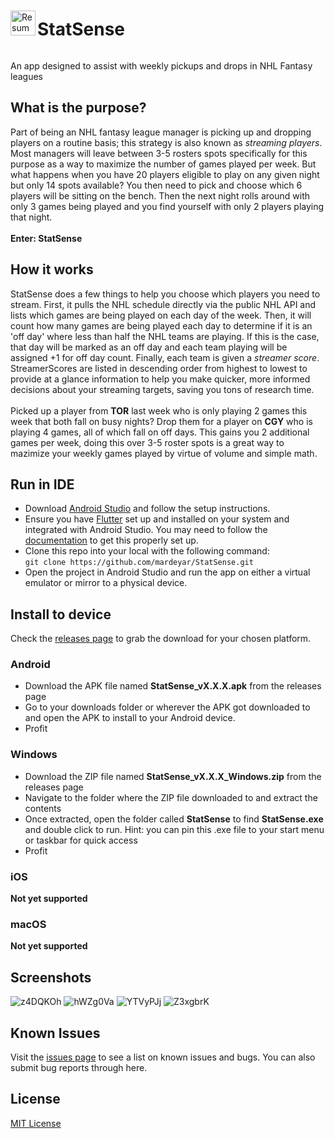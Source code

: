 <div style="display: flex; align-items: center;">
  <img align="left" width="40" height="40" src="https://raw.githubusercontent.com/mardeyar/StatSense/master/windows/runner/resources/app_icon.ico" alt="Resume application project app icon">
  <h1>StatSense</h1>
</div>

An app designed to assist with weekly pickups and drops in NHL Fantasy leagues
## What is the purpose?
Part of being an NHL fantasy league manager is picking up and dropping players on a routine basis; this strategy is also known as *streaming players*. Most managers will leave between 3-5 rosters spots specifically for this purpose as a way to maximize the number of games played per week. But what happens when you have 20 players eligible to play on any given night but only 14 spots available? You then need to pick and choose which 6 players will be sitting on the bench. Then the next night rolls around with only 3 games being played and you find yourself with only 2 players playing that night.<br><br>
**Enter: StatSense**
## How it works
StatSense does a few things to help you choose which players you need to stream. First, it pulls the NHL schedule directly via the public NHL API and lists which games are being played on each day of the week. Then, it will count how many games are being played each day to determine if it is an 'off day' where less than half the NHL teams are playing. If this is the case, that day will be marked as an off day and each team playing will be assigned +1 for off day count. Finally, each team is given a *streamer score*. StreamerScores are listed in descending order from highest to lowest to provide at a glance information to help you make quicker, more informed decisions about your streaming targets, saving you tons of research time.<br><br> 
Picked up a player from **TOR** last week who is only playing 2 games this week that both fall on busy nights? Drop them for a player on **CGY** who is playing 4 games, all of which fall on off days. This gains you 2 additional games per week, doing this over 3-5 roster spots is a great way to mazimize your weekly games played by virtue of volume and simple math.
## Run in IDE
* Download [Android Studio](https://developer.android.com/studio) and follow the setup instructions.
* Ensure you have [Flutter](https://docs.flutter.dev/get-started/install) set up and installed on your system and integrated with Android Studio. You may need to follow the [documentation](https://docs.flutter.dev/) to get this properly set up.
* Clone this repo into your local with the following command:<br>```git clone https://github.com/mardeyar/StatSense.git```
* Open the project in Android Studio and run the app on either a virtual emulator or mirror to a physical device.
## Install to device
Check the [releases page](https://github.com/mardeyar/StatSense/releases/latest) to grab the download for your chosen platform.
### Android
* Download the APK file named **StatSense_vX.X.X.apk** from the releases page
* Go to your downloads folder or wherever the APK got downloaded to and open the APK to install to your Android device.
* Profit
### Windows
* Download the ZIP file named **StatSense_vX.X.X_Windows.zip** from the releases page
* Navigate to the folder where the ZIP file downloaded to and extract the contents
* Once extracted, open the folder called **StatSense** to find **StatSense.exe** and double click to run. Hint: you can pin this .exe file to your start menu or taskbar for quick access
* Profit
### iOS
**Not yet supported**
### macOS
**Not yet supported**
## Screenshots
![z4DQKOh](https://github.com/mardeyar/StatSense/assets/117761940/62742826-566d-4781-8f41-6715808eefe1)
![hWZg0Va](https://github.com/mardeyar/StatSense/assets/117761940/be5028e9-5d11-4b5d-9bf9-bf4d610bef9c)
![YTVyPJj](https://github.com/mardeyar/StatSense/assets/117761940/4075826c-8ab6-489b-bdc7-8afba47e62f2)
![Z3xgbrK](https://github.com/mardeyar/StatSense/assets/117761940/e4ba0065-6f31-4470-a9e7-35f721fb4eb1)
## Known Issues
Visit the [issues page](https://github.com/mardeyar/StatSense/issues) to see a list on known issues and bugs. You can also submit bug reports through here.
## License
[MIT License](https://github.com/mardeyar/nhl_streamers/blob/master/LICENSE.md)
